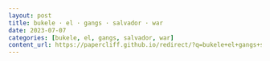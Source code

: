 ```yaml
---
layout: post
title: bukele · el · gangs · salvador · war
date: 2023-07-07
categories: [bukele, el, gangs, salvador, war]
content_url: https://papercliff.github.io/redirect/?q=bukele+el+gangs+salvador+war&tbs=cdr:1,cd_min:7/6/2023,cd_max:7/8/2023
---
```

